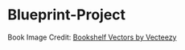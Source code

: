 # Blueprint-Project
Book Image Credit: <a href="https://www.vecteezy.com/free-vector/bookshelf">Bookshelf Vectors by Vecteezy</a>
